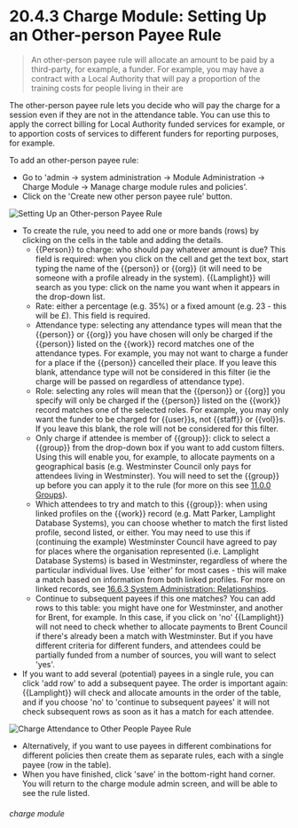 # 20.4.3 Charge Module: Setting Up an Other-person Payee Rule

> An other-person payee rule will allocate an amount to be paid by a third-party, for example, a funder. For example, you may have a contract with a Local Authority that will pay a proportion of the training costs for people living in their are

The other-person payee rule lets you decide who will pay the charge for a session even if they are not in the attendance table. You can use this to apply the correct billing for Local Authority funded services for example, or to apportion costs of services to different funders for reporting purposes, for example.

To add an other-person payee rule:

- Go to 'admin -> system administration -> Module Administration -> Charge Module -> Manage charge module rules and policies'. 
- Click on the 'Create new other person payee rule' button. 

![Setting Up an Other-person Payee Rule](20.4.3b.png)

- To create the rule, you need to add one or more bands (rows) by clicking on the cells in the table and adding the details.
   - {{Person}} to charge: who should pay whatever amount is due? This field is required: when you click on the cell and get the text box, start typing the name of the {{person}} or {{org}} (it will need to be someone with a profile already in the system). {{Lamplight}} will search as you type: click on the name you want when it appears in the drop-down list. 
   - Rate: either a percentage (e.g. 35%) or a fixed amount (e.g. 23 - this will be £). This field is required. 
   - Attendance type: selecting any attendance types will mean that the {{person}} or {{org}} you have chosen will only be charged if the {{person}} listed on the {{work}} record matches one of the attendance types. For example, you may not want to charge a funder for a place if the {{person}} cancelled their place. If you leave this blank, attendance type will not be considered in this filter (ie the charge will be passed on regardless of attendance type). 
   - Role: selecting any roles will mean that the {{person}} or {{org}] you specify will only be charged if the {{person}} listed on the {{work}} record matches one of the selected roles. For example, you may only want the funder to be charged for {{user}}s, not {{staff}} or {{vol}}s. If you leave this blank, the role will not be considered for this filter. 
   - Only charge if attendee is member of {{group}}: click to select a {{group}} from the drop-down box if you want to add custom filters. Using this will enable you, for example, to allocate payments on a geographical basis (e.g. Westminster Council only pays for attendees living in Westminster). You will need to set the {{group}} up before you can apply it to the rule (for more on this see [11.0.0 Groups](/help/index/p/11.0.0)).
   - Which attendees to try and match to this {{group}}: when using linked profiles on the {{work}} record (e.g. Matt Parker, Lamplight Database Systems), you can choose whether to match the first listed profile, second listed, or either. You may need to use this if (continuing the example) Westminster Council have agreed to pay for places where the organisation represented (i.e. Lamplight Database Systems) is based in Westminster, regardless of where the particular individual lives. Use 'either' for most cases - this will make a match based on information from both linked profiles. For more on linked records, see [16.6.3 System Administration: Relationships](/help/index/p/16.6.3).
   - Continue to subsequent payees if this one matches? You can add rows to this table: you might have one for Westminster, and another for Brent, for example. In this case, if you click on 'no' {{Lamplight}} will not need to check whether to allocate payments to Brent Council if there's already been a match with Westminster. But if you have different criteria for different funders, and attendees could be partially funded from a number of sources, you will want to select 'yes'. 
- If you want to add several (potential) payees in a single rule, you can click 'add row' to add a subsequent payee. The order is important again: {{Lamplight}} will check and allocate amounts in the order of the table, and if you choose 'no' to 'continue to subsequent payees' it will not check subsequent rows as soon as it has a match for each attendee. 

![Charge Attendance to Other People Payee Rule](20.4.3a.png)

- Alternatively, if you want to use  payees in different combinations for different policies then create them as separate rules, each  with a single payee (row in the table).  
- When you have finished, click 'save' in the bottom-right hand corner. You will return to the charge module admin screen, and will be able to see the rule listed. 


###### charge module

